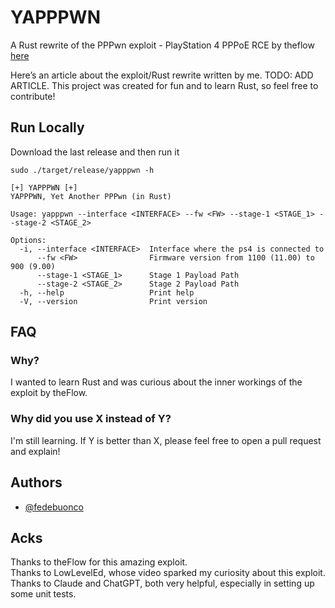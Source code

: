 
# YAPPPWN

A Rust rewrite of the PPPwn exploit - PlayStation 4 PPPoE RCE by theflow [here](https://github.com/TheOfficialFloW/PPPwn)  

Here’s an article about the exploit/Rust rewrite written by me. TODO: ADD ARTICLE.
This project was created for fun and to learn Rust, so feel free to contribute!

## Run Locally

Download the last release and then run it

```
sudo ./target/release/yapppwn -h                                                                                                                                                      

[+] YAPPPWN [+]
YAPPPWN, Yet Another PPPwn (in Rust)

Usage: yapppwn --interface <INTERFACE> --fw <FW> --stage-1 <STAGE_1> --stage-2 <STAGE_2>

Options:
  -i, --interface <INTERFACE>  Interface where the ps4 is connected to
      --fw <FW>                Firmware version from 1100 (11.00) to 900 (9.00)
      --stage-1 <STAGE_1>      Stage 1 Payload Path
      --stage-2 <STAGE_2>      Stage 2 Payload Path
  -h, --help                   Print help
  -V, --version                Print version
```

## FAQ
### Why?
I wanted to learn Rust and was curious about the inner workings of the exploit by theFlow.

### Why did you use X instead of Y?  
I'm still learning. If Y is better than X, please feel free to open a pull request and explain!

## Authors

- [@fedebuonco](https://www.github.com/fedebuonco)

## Acks
Thanks to theFlow for this amazing exploit.  
Thanks to LowLevelEd, whose video sparked my curiosity about this exploit.  
Thanks to Claude and ChatGPT, both very helpful, especially in setting up some unit tests.  
